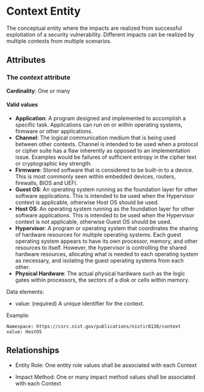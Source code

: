 # Context Entity

The conceptual entity where the impacts are realized from successful exploitation of a security vulnerability. Different impacts can be realized by multiple contexts from multiple scenarios.

## Attributes

### The *context* attribute

**Cardinality**: One or many

#### Valid values

- **Application**:  A program designed and implemented to accomplish a specific task. Applications can run on or within operating systems, firmware or other applications.
- **Channel**:  The logical communication medium that is being used between other contexts. Channel is intended to be used when a protocol or cipher suite has a flaw inherently as opposed to an implementation issue. Examples would be failures of sufficient entropy in the cipher text or cryptographic key strength.
- **Firmware**:  Stored software that is considered to be built-in to a device. This is most commonly seen within embedded devices, routers, firewalls, BIOS and UEFI.
- **Guest OS**:  An operating system running as the foundation layer for other software applications. This is intended to be used when the Hypervisor context is applicable, otherwise Host OS should be used.
- **Host OS**:  An operating system running as the foundation layer for other software applications. This is intended to be used when the Hypervisor context is not applicable, otherwise Guest OS should be used.
- **Hypervisor**:  A program or operating system that coordinates the sharing of hardware resources for multiple operating systems. Each guest operating system appears to have its own processor, memory, and other resources to itself. However, the hypervisor is controlling the shared hardware resources, allocating what is needed to each operating system as necessary, and isolating the guest operating systems from each other.
- **Physical Hardware**:  The actual physical hardware such as the logic gates within processors, the sectors of a disk or cells within memory.

Data elements:
- value: (required) A unique identifier for the context.

Example:
```
Namespace: https://csrc.nist.gov/publications/nistir8138/context
value: HostOS
```
## Relationships

* Entity Role: One entity role values shall be associated with each Context

* Impact Method: One or many impact method values shall be associated with each Context
